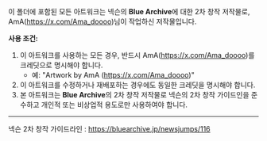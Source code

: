 이 폴더에 포함된 모든 아트워크는 넥슨의 **Blue Archive**에 대한 2차 창작 저작물로, AmA(https://x.com/Ama_doooo)님이 작업하신 저작물입니다.

**사용 조건:**
1. 이 아트워크를 사용하는 모든 경우, 반드시 AmA(https://x.com/Ama_doooo)를 크레딧으로 명시해야 합니다.
   - 예: "Artwork by AmA (https://x.com/Ama_doooo)"
2. 이 아트워크를 수정하거나 재배포하는 경우에도 동일한 크레딧을 명시해야 합니다.
3. 본 아트워크는 **Blue Archive**의 2차 창작 저작물로 넥슨의 2차 창작 가이드인을 준수하고 개인적 또는 비상업적 용도로만 사용하여야 합니다.

---
넥슨 2차 창작 가이드라인 : https://bluearchive.jp/newsjumps/116